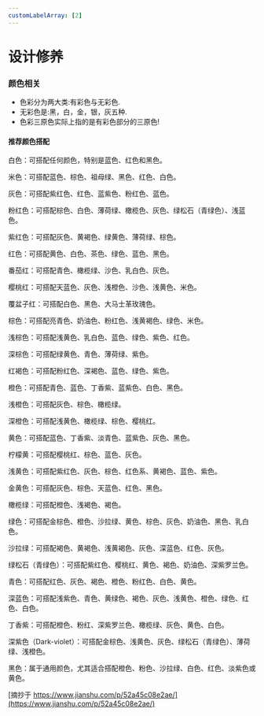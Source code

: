 ```yaml
---
customLabelArray: [2]
---
```

# <Label :level='2'/>设计修养

### 颜色相关
* 色彩分为两大类:有彩色与无彩色.
* 无彩色是:黑，白，金，银，灰五种.
* 色彩三原色实际上指的是有彩色部分的三原色!

#### 推荐颜色搭配

白色：可搭配任何颜色，特别是蓝色、红色和黑色。

米色：可搭配蓝色、棕色、祖母绿、黑色、红色、白色。

灰色：可搭配紫红色、红色、蓝紫色、粉红色、蓝色。

粉红色：可搭配棕色、白色、薄荷绿、橄榄色、灰色、绿松石（青绿色）、浅蓝色。

紫红色：可搭配灰色、黄褐色、绿黄色、薄荷绿、棕色。

红色：可搭配黄色、白色、茶色、绿色、蓝色、黑色。

番茄红：可搭配青色、橄榄绿、沙色、乳白色、灰色。

樱桃红：可搭配天蓝色、灰色、浅橙色、沙色、浅黄色、米色。

覆盆子红：可搭配白色、黑色、大马士革玫瑰色。

棕色：可搭配亮青色、奶油色、粉红色、浅黄褐色、绿色、米色。

浅棕色：可搭配浅黄色、乳白色、蓝色、绿色、紫色、红色。

深棕色：可搭配绿黄色、青色、薄荷绿、紫色。

红褐色：可搭配粉红色、深褐色、蓝色、绿色、紫色。

橙色：可搭配青色、蓝色、丁香紫、蓝紫色、白色、黑色。

浅橙色：可搭配灰色、棕色、橄榄绿。

深橙色：可搭配浅黄色、橄榄绿、棕色、樱桃红。

黄色：可搭配蓝色、丁香紫、淡青色、蓝紫色、灰色、黑色。

柠檬黄：可搭配樱桃红、棕色、蓝色、灰色。

浅黄色：可搭配紫红色、灰色、棕色、红色系、黄褐色、蓝色、紫色。

金黄色：可搭配灰色、棕色、天蓝色、红色、黑色。

橄榄绿：可搭配橙色、浅褐色、褐色。

绿色：可搭配金棕色、橙色、沙拉绿、黄色、棕色、灰色、奶油色、黑色、乳白色。

沙拉绿：可搭配褐色、黄褐色、浅黄褐色、灰色、深蓝色、红色、灰色。

绿松石（青绿色）：可搭配紫红色、樱桃红、黄色、褐色、奶油色、深紫罗兰色。

青色：可搭配红色、灰色、褐色、橙色、粉红色、白色、黄色。

深蓝色：可搭配浅紫色、青色、黄绿色、褐色、灰色、浅黄色、橙色、绿色、红色、白色。

丁香紫：可搭配橙色、粉红、深紫罗兰色、橄榄绿、灰色、黄色、白色。

深紫色（Dark-violet）：可搭配金棕色、浅黄色、灰色、绿松石（青绿色）、薄荷绿、浅橙色。

黑色：属于通用颜色，尤其适合搭配橙色、粉色、沙拉绿、白色、红色、淡紫色或黄色。

[摘抄于 https://www.jianshu.com/p/52a45c08e2ae/](https://www.jianshu.com/p/52a45c08e2ae/)

